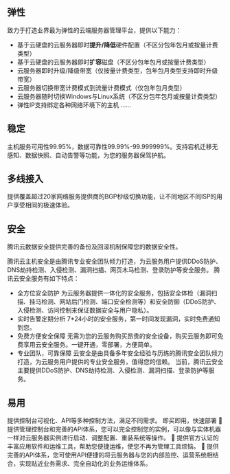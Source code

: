 ## 弹性
致力于打造业界最为弹性的云端服务器管理平台，提供以下能力：
- 基于云硬盘的云服务器即时**提升/降低**硬件配置（不区分包年包月或按量计费类型）
- 基于云硬盘的云服务器即时**扩容**磁盘（不区分包年包月或按量计费类型）
- 云服务器即时升级/降级带宽（仅按量计费类型，包年包月类型支持即时升级带宽）
- 云服务器切换带宽计费模式到流量计费模式（仅包年包月类型）
- 云服务器随时切换Windows与Linux系统（不区分包年包月或按量计费类型）
- 弹性IP支持绑定各种网络环境下的主机
......

## 稳定
主机服务可用性99.95%，数据可靠性99.99%-99.999999%。支持宕机迁移无感知、数据快照、自动告警等功能，为您的服务器保驾护航。

## 多线接入
提供覆盖超过20家网络服务提供商的BGP秒级切换功能，让不同地区不同ISP的用户享受相同的极速体验。

## 安全
腾讯云数据安全提供完善的备份及回滚机制保障您的数据安全性。

腾讯云主机安全是由腾讯专业安全团队倾力打造，为云服务用户提供DDoS防护、DNS劫持检测、入侵检测、漏洞扫描、网页木马检测、登录防护等安全服务。
腾讯云安全服务有如下特点：
- 全方位安全防护
为云服务器提供一体化的安全服务，包括安全体检（漏洞扫描、挂马检测、网站后门检测、端口安全检测等）和安全防御（DDoS防护、入侵检测、访问控制来保证数据安全与用户隐私）。
- 实时告警定期分析
7\*24小时的安全服务，第一时间发现漏洞，实时免费通知到您。
- 免费方便安全保障
无需为您的云服务购买昂贵的安全设备，购买云服务即可免费享用云安全服务。一键开通，零部署，方便简单。
- 专业团队，可靠保障
云安全是由具备多年安全经验与历练的腾讯安全团队倾力打造，为云服务用户提供的专业安全服务，值得您的信赖。
当前，腾讯云安全主要提供DDoS防护、DNS劫持检测、入侵检测、漏洞扫描、登录防护等服务。

## 易用
提供控制台可视化、API等多种控制方法，满足不同需求。
即买即用，快速部署 
	提供管理控制台和完善的API体系，您可以完全控制您的实例，可以像与实体机器一样对云服务器实例进行启动、调整配置、重装系统等操作。
	提供官方认证的丰富应用软件和运维工具，帮助您便捷运维，使您不再为管理工具烦恼。
	提供完善的API体系，您可使用API便捷的将云服务器与您的内部监控、运营系统相结合，实现贴近业务需求、完全自动化的业务运维体系。


